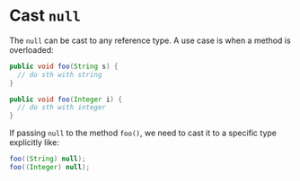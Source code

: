 # Cast `null`

The `null` can be cast to any reference type. A use case is when a method is overloaded:

```java
public void foo(String s) {
  // do sth with string
}

public void foo(Integer i) {
  // do sth with integer
}
```

If passing `null` to the method `foo()`, we need to cast it to a specific type explicitly like:

```java
foo((String) null);
foo((Integer) null);
```
